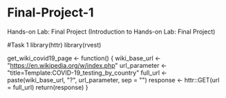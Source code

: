 # Final-Project-1
Hands-on Lab: Final Project (Introduction to Hands-on Lab: Final Project)

#Task 1 
library(httr)
library(rvest)

get_wiki_covid19_page <- function() {
  wiki_base_url <- "https://en.wikipedia.org/w/index.php"
  url_parameter <- "title=Template:COVID-19_testing_by_country"
  full_url <- paste(wiki_base_url, "?", url_parameter, sep = "")
  response <- httr::GET(url = full_url)
  return(response)
}
